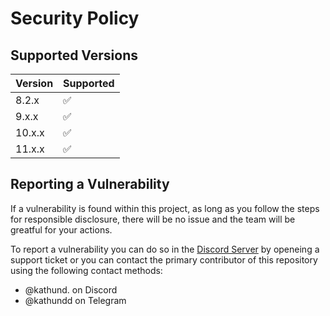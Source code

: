# Security Policy

## Supported Versions

| Version | Supported          |
| ------- | ------------------ |
| 8.2.x   | :white_check_mark: |
| 9.x.x   | :white_check_mark: |
| 10.x.x  | :white_check_mark: |
| 11.x.x  | :white_check_mark: |

## Reporting a Vulnerability

If a vulnerability is found within this project, as long as you follow the steps for responsible disclosure, there will
be no issue and the team will be greatful for your actions.

To report a vulnerability you can do so in the [Discord Server](https://discord.gg/NSEBNMM) by openeing a support ticket
or you can contact the primary contributor of this repository using the following contact methods:

- @kathund. on Discord
- @kathundd on Telegram
